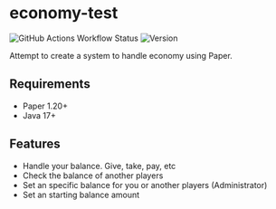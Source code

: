 # economy-test
![GitHub Actions Workflow Status](https://img.shields.io/github/actions/workflow/status/aivruu/economy-test/build.yml)
![Version](https://img.shields.io/github/v/release/aivruu/economy-test?color=FFF0&style=flat-square)

Attempt to create a system to handle economy using Paper.

## Requirements
- Paper 1.20+
- Java 17+

## Features
- Handle your balance. Give, take, pay, etc
- Check the balance of another players
- Set an specific balance for you or another players (Administrator)
- Set an starting balance amount
